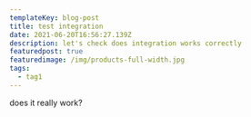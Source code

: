 ```yaml
---
templateKey: blog-post
title: test integration
date: 2021-06-20T16:56:27.139Z
description: let's check does integration works correctly
featuredpost: true
featuredimage: /img/products-full-width.jpg
tags:
  - tag1
---
```

does it really work?